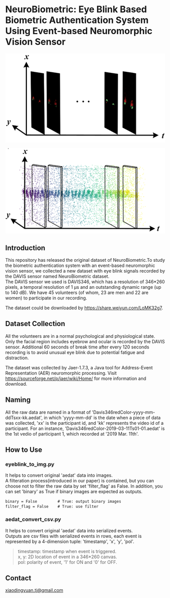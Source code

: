 # NeuroBiometric: Eye Blink Based Biometric Authentication System Using Event-based Neuromorphic Vision Sensor

![image](https://github.com/XD7479/NeuroBiometric/blob/master/images/raw_data_img_series.png)

![image](https://github.com/XD7479/NeuroBiometric/blob/master/images/raw_data_scatter_plot.png)

## Introduction
This repository has released the original dataset of NeuroBiometric.To study the biometric authentication system with an event-based neuromorphic vision sensor, we collected a new dataset with eye blink signals recorded by the DAVIS sensor named NeuroBiometric dataset.   
The DAVIS sensor we used is DAVIS346, which has a resolution of 346*260 pixels, a temporal resolution of 1 μs and an outstanding dynamic range (up to 140 dB). We have 45 volunteers (of whom, 23 are men and 22 are women) to participate in our recording.  

The dataset could be downloaded by https://share.weiyun.com/LoMK32g7.


## Dataset Collection
All the volunteers are in a normal psychological and physiological state.   
Only the facial region includes eyebrow and ocular is recorded by the DAVIS sensor. Additional 60 seconds of break time after every 120 seconds recording is to avoid unusual eye blink due to potential fatigue and distraction.  

The dataset was collected by Jaer-1.7.3, a Java tool for Address-Event Representation (AER) neuromorphic processing. Visit https://sourceforge.net/p/jaer/wiki/Home/ for more information and download.

## Naming
All the raw data are named in a format of 'Davis346redColor-yyyy-mm-ddTsxx-kk.aedat', in which 'yyyy-mm-dd' is the date when a piece of data was collected, 'xx' is the participant id, and 'kk' represents the video id of a participant. For an instance, 'Davis346redColor-2019-03-11Ts01-01.aedat' is the 1st vedio of participant 1, which recorded at '2019 Mar. 11th'.

## How to Use
### eyeblink_to_img.py
It helps to convert original 'aedat' data into images.  
A filteration process(introduced in our paper) is contained, but you can choose not to filter the raw data by set 'filter_flag' as False.
In addition, you can set 'binary' as True if binary images are expected as outputs.
```
binary = False         # True: output binary images
filter_flag = False    # True: use filter
```
### aedat_convert_csv.py
It helps to convert original 'aedat' data into serialized events.  
Outputs are csv files with serialized events in rows, each event is represented by a 4-dimension tuple: 'timestamp', 'x', 'y', 'pol'.

> timestamp: timestamp when event is triggered.  
x, y: 2D location of event in a 346*260 canvas.  
pol: polarity of event, '1' for ON and '0' for OFF.  

## Contact
xiaodingyuan.tj@gmail.com
